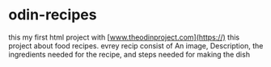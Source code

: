 # odin-recipes
this my first html project with [www.theodinproject.com](https://) 
this project about food recipes. evrey recip consist of An image, Description, the ingredients needed for the recipe, and steps needed for making the dish

